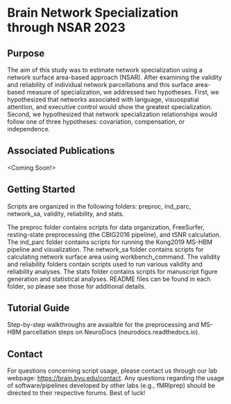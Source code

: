 # Brain Network Specialization through NSAR 2023

## Purpose
The aim of this study was to estimate network specialization using a network surface area-based approach (NSAR). After examining the validity and reliability of individual network parcellations and this surface area-based measure of specialization, we addressed two hypotheses. First, we hypothesized that networks associated with language, visuospatial attention, and executive control would show the greatest specialization. Second, we hypothesized that network specialization relationships would follow one of three hypotheses: covariation, compensation, or independence. 

## Associated Publications 
<Coming Soon!>

## Getting Started 
Scripts are organized in the following folders: preproc, ind_parc, network_sa, validity, reliability, and stats.

The preproc folder contains scripts for data organization, FreeSurfer, resting-state preprocessing (the CBIG2016 pipeline), and tSNR calculation. The ind_parc folder contains scripts for running the Kong2019 MS-HBM pipeline and visualization. The network_sa folder contains scripts for calculating network surface area using workbench_command. The validity and reliability folders contain scripts used to run various validity and reliability analyses. The stats folder contains scripts for manuscript figure generation and statistical analyses. README files can be found in each folder, so please see those for additional details.

## Tutorial Guide 
Step-by-step walkthroughs are avaialble for the preprocessing and MS-HBM parcellation steps on NeuroDocs (neurodocs.readthedocs.io).

## Contact
For questions concerning script usage, please contact us through our lab webpage: https://brain.byu.edu/contact. Any questions regarding the usage of software/pipelines developed by other labs (e.g., fMRIprep) should be directed to their respective forums. Best of luck!
